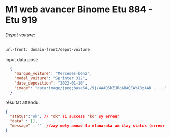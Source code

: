 # M1 web avancer Binome Etu 884 - Etu 919
###### Depot voiture:
```bash
url-front: domain-front/depot-voiture
```

input data post:
```json
  {
    "marque_voiture": "Mercedes-benz",
    "model_voiture": "Sprinter 312",
    "date_deposition": "2022-01-10",
    "image": "data:image/jpeg;base64,/9j/4AAQSkZJRgABAQEAYABgAAD ....."
  }
  ```
résultat attendu: 

```json
{
  "status":"ok", // "ok" si success "ko" sy erreur
  "data" : [],
  "message" : ""  //zay mety amnao fa mfanaraka am ilay status (erreur ou success); iny no afficherko am popup 
}
```



